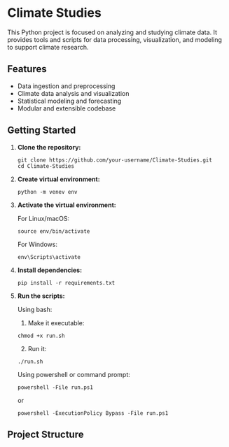 # Climate Studies

This Python project is focused on analyzing and studying climate data. It provides tools and scripts for data processing, visualization, and modeling to support climate research.

## Features

- Data ingestion and preprocessing
- Climate data analysis and visualization
- Statistical modeling and forecasting
- Modular and extensible codebase

## Getting Started

1. **Clone the repository:**
    ```
    git clone https://github.com/your-username/Climate-Studies.git
    cd Climate-Studies
    ```
    
2. **Create virtual environment:**
    ```
    python -m venev env
    ```
    
3. **Activate the virtual environment:**
   
    For Linux/macOS:
    ```   
    source env/bin/activate
    ```
    For Windows:
    ```
    env\Scripts\activate 
    ```

5. **Install dependencies:**
    ```
    pip install -r requirements.txt
    ```

6. **Run the scripts:**
   
    Using bash:
   
    1) Make it executable:
    ```
    chmod +x run.sh
    ```
    2) Run it:
    ```
    ./run.sh
    ```
    Using powershell or command prompt:
    ```
    powershell -File run.ps1
    ```
    or
    ```
    powershell -ExecutionPolicy Bypass -File run.ps1
    ```

## Project Structure
